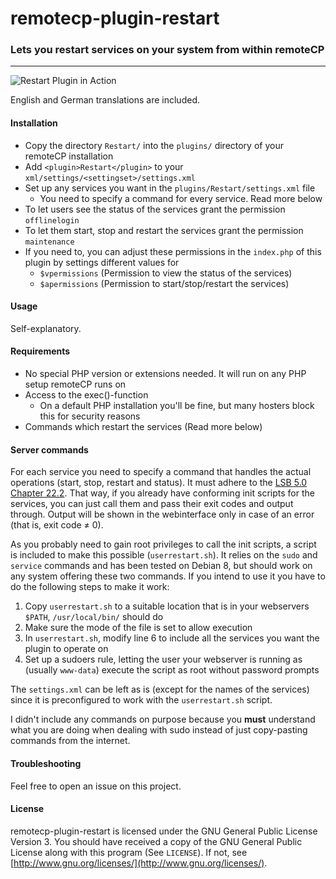 # remotecp-plugin-restart
### Lets you restart services on your system from within remoteCP

*****
![Restart Plugin in Action](https://i.imgur.com/1smLHa8.png)

English and German translations are included.

#### Installation
* Copy the directory `Restart/` into the `plugins/` directory of your remoteCP installation
* Add `<plugin>Restart</plugin>` to your `xml/settings/<settingset>/settings.xml`
* Set up any services you want in the `plugins/Restart/settings.xml` file
	* You need to specify a command for every service. Read more below
* To let users see the status of the services grant the permission `offlinelogin`
* To let them start, stop and restart the services grant the permission `maintenance`
* If you need to, you can adjust these permissions in the `index.php` of this plugin by settings different values for
	* `$vpermissions` (Permission to view the status of the services)
	* `$apermissions` (Permission to start/stop/restart the services)

#### Usage
Self-explanatory.

#### Requirements
* No special PHP version or extensions needed. It will run on any PHP setup remoteCP runs on
* Access to the exec()-function
	* On a default PHP installation you'll be fine, but many hosters block this for security reasons
* Commands which restart the services (Read more below)

#### Server commands
For each service you need to specify a command that handles the actual operations (start, stop, restart and status).
It must adhere to the [LSB 5.0 Chapter 22.2](http://refspecs.linuxfoundation.org/LSB_5.0.0/LSB-Core-generic/LSB-Core-generic/iniscrptact.html). That way, if you already have conforming init scripts for the services, you can just call them and pass their exit codes and output through. Output will be shown in the webinterface only in case of an error (that is, exit code ≠ 0).

As you probably need to gain root privileges to call the init scripts, a script is included to make this possible (`userrestart.sh`). It relies on the `sudo` and `service` commands and has been tested on Debian 8, but should work on any system offering these two commands. If you intend to use it you have to do the following steps to make it work:

1. Copy `userrestart.sh` to a suitable location that is in your webservers `$PATH`, `/usr/local/bin/` should do
2. Make sure the mode of the file is set to allow execution
3. In `userrestart.sh`, modify line 6 to include all the services you want the plugin to operate on
4. Set up a sudoers rule, letting the user your webserver is running as (usually `www-data`) execute the script as root without password prompts

The `settings.xml` can be left as is (except for the names of the services) since it is preconfigured to work with the `userrestart.sh` script.

I didn't include any commands on purpose because you **must** understand what you are doing when dealing with sudo instead of just copy-pasting commands from the internet.

#### Troubleshooting
Feel free to open an issue on this project.

#### License
remotecp-plugin-restart is licensed under the GNU General Public License Version 3. You should have received a copy of the GNU General Public License along with this program (See `LICENSE`). If not, see [http://www.gnu.org/licenses/](http://www.gnu.org/licenses/).
